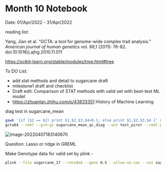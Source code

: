 Month 10 Notebook
====

Date: 01/Apr/2022 - 31/Apr/2022

reading list:

Yang, Jian et al. “GCTA: a tool for genome-wide complex trait analysis.” *American journal of human genetics* vol. 88,1 (2011): 76-82. doi:10.1016/j.ajhg.2010.11.011

https://scikit-learn.org/stable/modules/tree.html#tree

To DO List:

+ add stat methods and detail to sugarcane draft
+ milestone1 draft and checklist  
+ Draft edit: Comparison of STAT methods with valid set with best-test ML model 
+ https://zhuanlan.zhihu.com/p/43833351 History of Machine Learning



diag test in sugarcane_mean 

```bash
gawk '{if ($1 == $2) print $1,$2,$3,$4+0.1; else print $1,$2,$3,$4 }' sugarcane_mean_qc.grm | gzip > sugarcane_mean_qc_diag.grm.gz && \
gcta64 --reml --grm-gz sugarcane_mean_qc_diag --out test_piror --reml-pred-rand --pheno sugarcane_mean.phen --mpheno 3 --reml-alg 0 --reml-est-fix 
```



![image-20220407183140670](C:\Users\pc\AppData\Roaming\Typora\typora-user-images\image-20220407183140670.png)



Question: Lasso or ridge in GREML



Make Genotype data for valid set by plink - 

```bash
plink --file sugarcane_17 --recodeA --geno 0.5 --allow-no-sex --out sugarcane_17_a --thread-num 4
```

